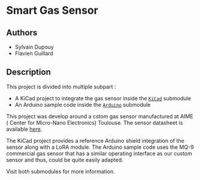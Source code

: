 # Smart Gas Sensor


## Authors

* Sylvain Dupouy
* Flavien Guillard

## Description

This project is divided into multiple subpart :

* A KiCad project to integrate the gas sensor inside the [`KiCad`](https://github.com/Nieflav/kicad_project) submodule
* An Arduino sample code inside the [`Arduino`](https://github.com/Sydpy/ArduinoGasMonitoring) submodule

This project was develop around a cstom gas sensor manufactured at AIME ( Center for Micro-Nano  Electronics) Toulouse. The sensor datasheet is available [here](#TODO).

The KiCad project provides a reference Arduino shield integration of the sensor along with a LoRA module. The Arduino sample code uses the MQ-9 commercial gas sensor that has a similar operating interface as our custom sensor and thus, could be quite easily adapted.

Visit both submodules for more information.
